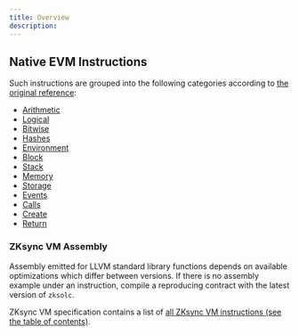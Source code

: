 ```yaml
---
title: Overview
description:
---
```


## Native EVM Instructions

Such instructions are grouped into the following categories according to [the original reference](https://www.evm.codes/):

- [Arithmetic](evm/arithmetic)
- [Logical](evm/logical)
- [Bitwise](evm/bitwise)
- [Hashes](evm/hashes)
- [Environment](evm/environment)
- [Block](evm/block)
- [Stack](evm/stack)
- [Memory](evm/memory)
- [Storage](evm/storage)
- [Events](evm/events)
- [Calls](evm/calls)
- [Create](evm/create)
- [Return](evm/return)

### ZKsync VM Assembly

Assembly emitted for LLVM standard library functions depends on available optimizations which differ between versions. If there is no
assembly example under an instruction, compile a reproducing contract with the latest version of `zksolc`.

ZKsync VM specification contains a list of [all ZKsync VM instructions (see the table of contents)](%%zk_git_repo_eravm-spec%%/spec.html).
